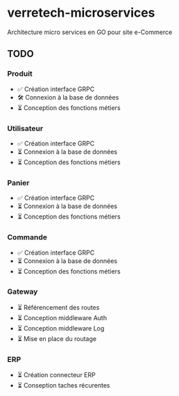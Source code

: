 # verretech-microservices
Architecture micro services en GO pour site e-Commerce

## TODO
### Produit
* ✅ Création interface GRPC
* 🛠 Connexion à la base de données
* ⏳ Conception des fonctions métiers
### Utilisateur
* ✅ Création interface GRPC
* ⏳ Connexion à la base de données
* ⏳ Conception des fonctions métiers
### Panier
* ✅ Création interface GRPC
* ⏳ Connexion à la base de données
* ⏳ Conception des fonctions métiers
### Commande
* ✅ Création interface GRPC
* ⏳ Connexion à la base de données
* ⏳ Conception des fonctions métiers
### Gateway
* ⏳ Référencement des routes
* ⏳ Conception middleware Auth
* ⏳ Conception middleware Log
* ⏳ Mise en place du routage
### ERP
* ⏳ Création connecteur ERP
* ⏳ Conseption taches récurentes